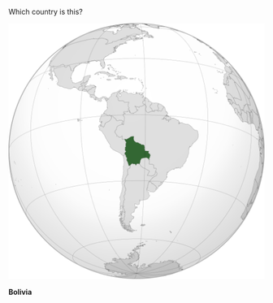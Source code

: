 Which country is this?

![Map of a country](images/BOL_orthographic.svg)
<!--question-->
**Bolivia**